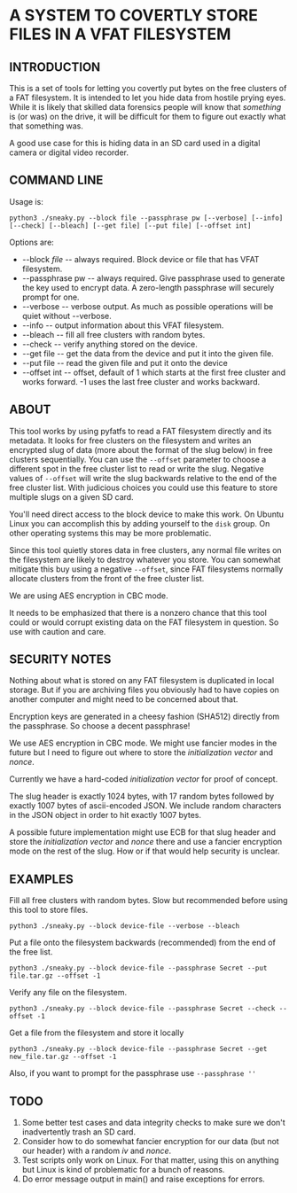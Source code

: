 # A SYSTEM TO COVERTLY STORE FILES IN A VFAT FILESYSTEM

## INTRODUCTION

This is a set of tools for letting you covertly put bytes on the free clusters of a FAT filesystem.
It is intended to let you hide data from hostile prying eyes.  While it is likely that skilled
data forensics people will know that *something* is (or was) on the drive, it will be difficult
for them to figure out exactly what that something was.

A good use case for this is hiding data in an SD card used in a digital camera or digital video recorder.

## COMMAND LINE

Usage is:

    python3 ./sneaky.py --block file --passphrase pw [--verbose] [--info] [--check] [--bleach] [--get file] [--put file] [--offset int] 

Options are:

* --block *file* -- always required.  Block device or file that has VFAT filesystem.
* --passphrase pw -- always required.  Give passphrase used to generate the key used to encrypt data. A zero-length passphrase will securely prompt for one.
* --verbose -- verbose output.  As much as possible operations will be quiet without --verbose.
* --info -- output information about this VFAT filesystem.
* --bleach -- fill all free clusters with random bytes.
* --check -- verify anything stored on the device.
* --get file -- get the data from the device and put it into the given file.
* --put file -- read the given file and put it onto the device
* --offset int -- offset, default of 1 which starts at the first free cluster and works forward.  -1 uses the last free cluster and works backward.

## ABOUT

This tool works by using pyfatfs to read a FAT filesystem directly and its metadata.  It looks for free clusters
on the filesystem and writes an encrypted slug of data (more about the format of the slug below) in free clusters
sequentially.  You can use the `--offset` parameter to choose a different spot in the free cluster list to read or
write the slug.  Negative values of `--offset` will write the slug backwards relative to the end of the free cluster
list.  With judicious choices you could use this feature to store multiple slugs on a given SD card.

You'll need direct access to the block device to make this work.  On Ubuntu Linux you can accomplish this by adding
yourself to the `disk` group.  On other operating systems this may be more problematic.

Since this tool quietly stores data in free clusters, any normal file writes on the filesystem are likely to destroy
whatever you store.  You can somewhat mitigate this buy using a negative `--offset`, since FAT filesystems normally
allocate clusters from the front of the free cluster list.

We are using AES encryption in CBC mode.

It needs to be emphasized that there is a nonzero chance that this tool could or would corrupt existing data on
the FAT filesystem in question.  So use with caution and care.

## SECURITY NOTES

Nothing about what is stored on any FAT filesystem is duplicated in local storage.  But if you are archiving files
you obviously had to have copies on another computer and might need to be concerned about that.

Encryption keys are generated in a cheesy fashion (SHA512) directly from the passphrase.  So choose a decent passphrase!

We use AES encryption in CBC mode.  We might use fancier modes in the future but I need to figure out where to store the
*initialization vector* and *nonce*.

Currently we have a hard-coded *initialization vector* for proof of concept.

The slug header is exactly 1024 bytes, with 17 random bytes followed by exactly 1007 bytes of ascii-encoded JSON.
We include random characters in the JSON object in order to hit exactly 1007 bytes.

A possible future implementation might use ECB for that slug header and store the *initialization vector* and *nonce*
there and use a fancier encryption mode on the rest of the slug.  How or if that would help security is unclear.

## EXAMPLES

Fill all free clusters with random bytes.  Slow but recommended before using this tool to store files.

```aiignore
python3 ./sneaky.py --block device-file --verbose --bleach
```

Put a file onto the filesystem backwards (recommended) from the end of the free list.
```aiignore
python3 ./sneaky.py --block device-file --passphrase Secret --put file.tar.gz --offset -1
```

Verify any file on the filesystem.
```aiignore
python3 ./sneaky.py --block device-file --passphrase Secret --check --offset -1
```

Get a file from the filesystem and store it locally
```aiignore
python3 ./sneaky.py --block device-file --passphrase Secret --get new_file.tar.gz --offset -1
```

Also, if you want to prompt for the passphrase use `--passphrase ''`

## TODO

1. Some better test cases and data integrity checks to make sure we don't inadvertently trash an SD card.
2. Consider how to do somewhat fancier encryption for our data (but not our header) with a random *iv* and *nonce*.
3. Test scripts only work on Linux.  For that matter, using this on anything but Linux is kind of problematic for a bunch of reasons.
4. Do error message output in main() and raise exceptions for errors.

